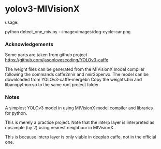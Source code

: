 # yolov3-MIVisionX

usage: 

python detect_one_miv.py --image=images/dog-cycle-car.png

### Acknowledgements

Some parts are taken from github project https://github.com/jasonlovescoding/YOLOv3-caffe

The weight files can be generated from the MIVisionX model compiler following the commands caffe2nnir and nnir2openvx.
The model can be downloaded from YOLOv3-caffe-mergebn
Copy the weights.bin and libannpython.so to the same root project folder.

### Notes

A simplest YOLOv3 model in using MIVisionX model compiler and libraries for python.

This is merely a practice project. Note that the interp layer is interpreted as upsample (by 2) using nearest neighbour in MIVisionX..

This is because interp layer is only viable in deeplab caffe, not in the official one. 

